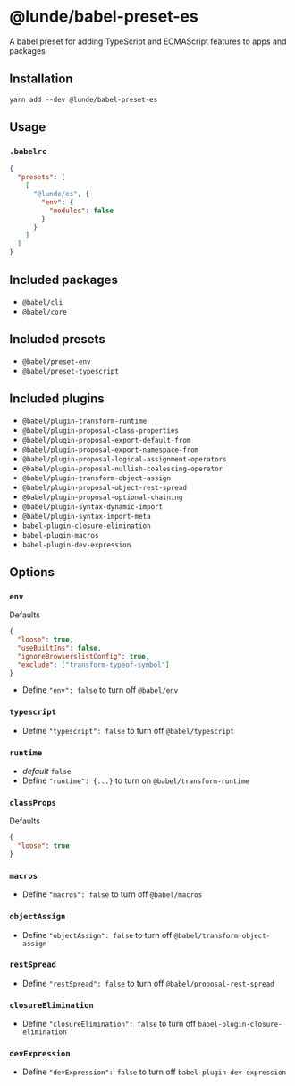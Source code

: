 # @lunde/babel-preset-es
A babel preset for adding TypeScript and ECMAScript features to apps and packages

## Installation
`yarn add --dev @lunde/babel-preset-es`

## Usage
### `.babelrc`
```json
{
  "presets": [
    [
      "@lunde/es", {
        "env": {
          "modules": false
        }
      }
    ]
  ]
}
```
## Included packages
- `@babel/cli`
- `@babel/core`

## Included presets
- `@babel/preset-env`
- `@babel/preset-typescript`

## Included plugins
- `@babel/plugin-transform-runtime`
- `@babel/plugin-proposal-class-properties`
- `@babel/plugin-proposal-export-default-from`
- `@babel/plugin-proposal-export-namespace-from`
- `@babel/plugin-proposal-logical-assignment-operators`
- `@babel/plugin-proposal-nullish-coalescing-operator`
- `@babel/plugin-transform-object-assign`
- `@babel/plugin-proposal-object-rest-spread`
- `@babel/plugin-proposal-optional-chaining`
- `@babel/plugin-syntax-dynamic-import`
- `@babel/plugin-syntax-import-meta`
- `babel-plugin-closure-elimination`
- `babel-plugin-macros`
- `babel-plugin-dev-expression`

## Options
### `env`
Defaults
```json
{
  "loose": true, 
  "useBuiltIns": false, 
  "ignoreBrowserslistConfig": true,
  "exclude": ["transform-typeof-symbol"]
}
```
- Define `"env": false` to turn off `@babel/env`

### `typescript`
- Define `"typescript": false` to turn off `@babel/typescript`


### `runtime`
- *default* `false`
- Define `"runtime": {...}` to turn on `@babel/transform-runtime`

### `classProps`
Defaults
```json
{
  "loose": true
}
```

### `macros`
- Define `"macros": false` to turn off `@babel/macros`

### `objectAssign`
- Define `"objectAssign": false` to turn off `@babel/transform-object-assign`

### `restSpread`
- Define `"restSpread": false` to turn off `@babel/proposal-rest-spread`

### `closureElimination`
- Define `"closureElimination": false` to turn off `babel-plugin-closure-elimination`

### `devExpression`
- Define `"devExpression": false` to turn off `babel-plugin-dev-expression`

